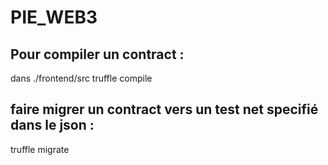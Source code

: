 # PIE_WEB3

## Pour compiler un contract :
dans ./frontend/src
truffle compile

## faire migrer un contract vers un test net specifié dans le json :
truffle migrate
